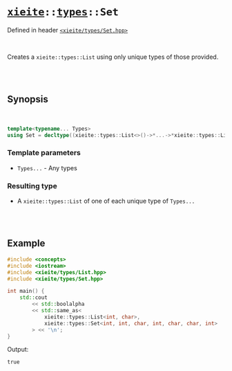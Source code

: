 # [`xieite`](../../README.md)`::`[`types`](../../docs/types.md)`::Set`
Defined in header [`<xieite/types/Set.hpp>`](../../include/xieite/types/Set.hpp)

<br/>

Creates a `xieite::types::List` using only unique types of those provided.

<br/><br/>

## Synopsis

<br/>

```cpp
template<typename... Types>
using Set = decltype((xieite::types::List<>()->*...->*xieite::types::List<Types>()));
```
### Template parameters
- `Types...` - Any types
### Resulting type
- A `xieite::types::List` of one of each unique type of `Types...`

<br/><br/>

## Example
```cpp
#include <concepts>
#include <iostream>
#include <xieite/types/List.hpp>
#include <xieite/types/Set.hpp>

int main() {
	std::cout
		<< std::boolalpha
		<< std::same_as<
			xieite::types::List<int, char>,
			xieite::types::Set<int, int, char, int, char, char, int>
		> << '\n';
}
```
Output:
```
true
```

